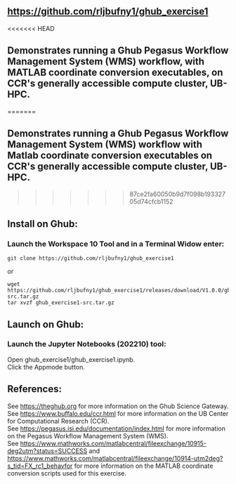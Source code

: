 ## https://github.com/rljbufny1/ghub_exercise1

<<<<<<< HEAD
## Demonstrates running a Ghub Pegasus Workflow Management System (WMS) workflow, with MATLAB coordinate conversion executables, on CCR's generally accessible compute cluster, UB-HPC.
=======
## Demonstrates running a Ghub Pegasus Workflow Management System (WMS) workflow with Matlab coordinate conversion executables on CCR's generally accessible compute cluster, UB-HPC.
>>>>>>> 87ce2fa60050b9d7f098b19332705d74cfcb1152

## Install on Ghub:

### Launch the Workspace 10 Tool and in a Terminal Widow enter:<br />

```
git clone https://github.com/rljbufny1/ghub_exercise1
```
or 
```
wget https://github.com/rljbufny1/ghub_exercise1/releases/download/V1.0.0/ghub_exercise1-src.tar.gz
tar xvzf ghub_exercise1-src.tar.gz
```

## Launch on Ghub:

### Launch  the Jupyter Notebooks (202210) tool:<br />

Open ghub_exercise1/ghub_exercise1.ipynb.<br />
Click the Appmode button.<br />

## References:

See https://theghub.org for more information on the Ghub Science Gateway.<br /> 
See https://www.buffalo.edu/ccr.html for more information on the UB Center for Computational Research (CCR).<br />
See https://pegasus.isi.edu/documentation/index.html for more information on the Pegasus Workflow Management System (WMS).<br /> 
See https://www.mathworks.com/matlabcentral/fileexchange/10915-deg2utm?status=SUCCESS and https://www.mathworks.com/matlabcentral/fileexchange/10914-utm2deg?s_tid=FX_rc1_behavfor for more information on the MATLAB coordinate conversion scripts used for this exercise.
